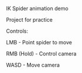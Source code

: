 IK Spider animation demo

Project for practice 

Controls:

LMB - Point spider to move

RMB (Hold) - Control camera

WASD - Move camera
